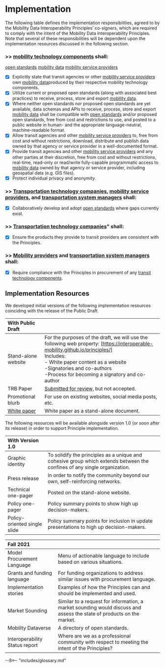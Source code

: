 # Implementation

The following table defines the implementation responsibilities, agreed to by the Mobility Data Interoperability Principles’ co-signers, which are required to comply with the intent of the Mobility Data Interoperability Principles. Note that several of these responsibilities will be dependent upon the implementation resources discussed in the following section.  

### \>> [mobility technology components](definitions.md#mobility_technology_component) shall:  

[open standards](definitions.md#open_standard) 
[mobility data](definitions.md#mobility_data)
[mobility service providers](definitions.md#mobility_service_provider)

- [x]  Explicitly state that transit agencies or other [mobility service providers](definitions.md#mobility_service_provider) own [mobility data](definitions.md#mobility_data)produced by their respective mobility technology components.  
- [x]  Utilize current or proposed open standards (along with associated best practices) to receive, process, store and export [mobility data](definitions.md#mobility_data).  
- [x]  Where neither open standards nor proposed open standards are yet available, data schemas and APIs to receive, process, store and export [mobility data](definitions.md#mobility_data) shall be compatible with [open standards](definitions.md#open_standard) and/or proposed open standards, free from cost and restrictions to use, and posted to a public website in human- and the appropriate language-neutral, machine-readable format.  
- [x]  Allow transit agencies and other [mobility service providers](definitions.md#mobility_service_provider) to, free from cost and without restrictions, download, distribute and publish data owned by that agency or service provider in a well-documented format.  
- [x]  Provide transit agencies and other [mobility service providers](definitions.md#mobility_service_provider) and any other parties at their discretion, free from cost and without restrictions, real-time, read-only or read/write fully-capable programmatic access to [mobility data](definitions.md#mobility_data) owned by that agency or service provider, including geospatial data (e.g. GIS files).  
- [x]  Protect individual privacy and anonymity.  

### \>> [Transportation technology companies](definitions.md#transportation_technology_company), [mobility service providers](definitions.md#mobility_service_provider), and [transportation system managers](definitions.md#transportation_system_manager) shall:  

- [x]  Collaboratively develop and adopt [open standards](definitions.md#open_standard) where gaps currently exist.  

### \>> [Transportation technology companies](definitions.md#transportation_technology_company)" shall:  

- [x]  Ensure the products they provide to transit providers are consistent with the Principles.

### \>> [Mobility providers](definitions.md#mobility_service_provider) and [transportation system managers](definitions.md#transportation_system_manager) shall:

- [x]  Require compliance with the Principles in procurement of any [transit technology components](definitions.md#transit_technology_component).  

## Implementation Resources

We developed initial versions of the following implementation resources coinciding with the release of the Public Draft.  

| With Public Draft | |
| :--- | :--- |
|Stand-alone website | For the purposes of the draft, we will use the following web property: [https://interoperable-mobility.github.io/principles/] <br> Includes: <br> - White paper content as a website <br> -Signatories and co-authors <br> -Process for becoming a signatory and co-author |
| TRB Paper | [Submitted for review,](https://drive.google.com/file/d/11FqH4p2l2VCIxdWWq8jSXwmnULt2aOFr/view) but not accepted. |
| Promotional blurb | For use on existing websites, social media posts, etc. |
| [White paper](https://docs.google.com/document/d/1SnzVfsD_hN1GegdJBv8iTheZ2kf6Rejd5--k7W5jTh4/edit?usp=sharing) | White paper as a stand-alone document. |

The following resources will be available alongside version 1.0 (or soon after its release) in order to support Principle implementation.  

| With Version 1.0 | |
| :--- | :--- |
| Graphic identity |  To solidify the principles as a unique and cohesive group which extends between the confines of any single organization. | 
| Press release | In order to notify the community beyond our own, self-reinforcing networks. | 
| Technical one-pager | Posted on the stand-alone website.| 
| Policy one-pager | Policy summary points to show high up decision-makers. | 
| Policy-oriented single slide | Policy summary points for inclusion in update presentations to high up decision-makers. | 

| Fall 2021 | |
| :--- | :--- |
| Model Procurement Language | Menu of actionable language to include based on various situations. | 
| Grants and funding language | For funding organizations to address similar issues with procurement language. | 
| Implementation stories | Examples of how the Principles can and should be implemented and used. | 
| Market Sounding | Similar to a request for information, a market sounding would discuss and assess the state of products on the market. | 
| Mobility Dataverse | A directory of open standards. | 
| Interoperability Status report | Where are we as a professional community with respect to meeting the intent of the Principles? | 

--8<-- "includes/glossary.md"
